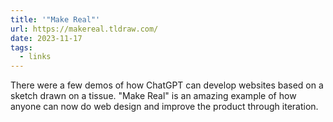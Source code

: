 ```yaml
---
title: '"Make Real"'
url: https://makereal.tldraw.com/
date: 2023-11-17
tags:
  - links
---
```


There were a few demos of how ChatGPT can develop websites based on a sketch drawn on a tissue. "Make Real" is an amazing example of how anyone can now do web design and improve the product through iteration.
